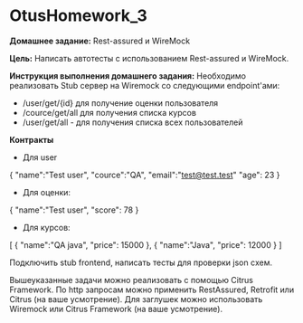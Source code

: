 # OtusHomework_3
**Домашнее задание:** Rest-assured и WireMock

**Цель:**
Написать автотесты с использованием Rest-assured и WireMock.

**Инструкция выполнения домашнего задания:**
Необходимо реализовать Stub сервер на Wiremock со следующими endpoint'ами:
- /user/get/{id} для получение оценки пользователя
- /cource/get/all для получения списка курсов
- /user/get/all - для получения списка всех пользователей

**Контракты**

- Для user

{
"name":"Test user",
"cource":"QA",
"email":"test@test.test"
"age": 23
}


- Для оценки:

{
"name":"Test user",
"score": 78
}


- Для курсов:

[
{
"name":"QA java",
"price": 15000
},
{
"name":"Java",
"price": 12000
}
]


Подключить stub frontend, написать тесты для проверки json cхем.

Вышеуказанные задачи можно реализовать с помощью Citrus Framework.
По http запросам можно применить RestAssured, Retrofit или Citrus (на ваше усмотрение).
Для заглушек можно использовать Wiremock или Citrus Framework (на ваше усмотрение).
